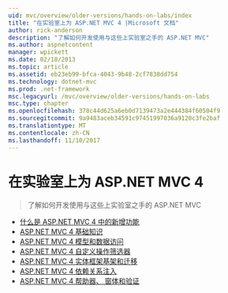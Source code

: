 ```yaml
---
uid: mvc/overview/older-versions/hands-on-labs/index
title: "在实验室上为 ASP.NET MVC 4 |Microsoft 文档"
author: rick-anderson
description: "了解如何开发使用与这些上实验室之手的 ASP.NET MVC"
ms.author: aspnetcontent
manager: wpickett
ms.date: 02/18/2013
ms.topic: article
ms.assetid: eb23eb99-bfca-4043-9b48-2cf7838dd754
ms.technology: dotnet-mvc
ms.prod: .net-framework
msc.legacyurl: /mvc/overview/older-versions/hands-on-labs
msc.type: chapter
ms.openlocfilehash: 378c44d625a6eb0d7139473a2e444384f60504f9
ms.sourcegitcommit: 9a9483aceb34591c97451997036a9120c3fe2baf
ms.translationtype: MT
ms.contentlocale: zh-CN
ms.lasthandoff: 11/10/2017
---
```

<a name="aspnet-mvc-4-hands-on-labs"></a>在实验室上为 ASP.NET MVC 4
====================
> 了解如何开发使用与这些上实验室之手的 ASP.NET MVC


- [什么是 ASP.NET MVC 4 中的新增功能](whats-new-in-aspnet-mvc-4.md)
- [ASP.NET MVC 4 基础知识](aspnet-mvc-4-fundamentals.md)
- [ASP.NET MVC 4 模型和数据访问](aspnet-mvc-4-models-and-data-access.md)
- [ASP.NET MVC 4 自定义操作筛选器](aspnet-mvc-4-custom-action-filters.md)
- [ASP.NET MVC 4 实体框架基架和迁移](aspnet-mvc-4-entity-framework-scaffolding-and-migrations.md)
- [ASP.NET MVC 4 依赖关系注入](aspnet-mvc-4-dependency-injection.md)
- [ASP.NET MVC 4 帮助器、 窗体和验证](aspnet-mvc-4-helpers-forms-and-validation.md)
